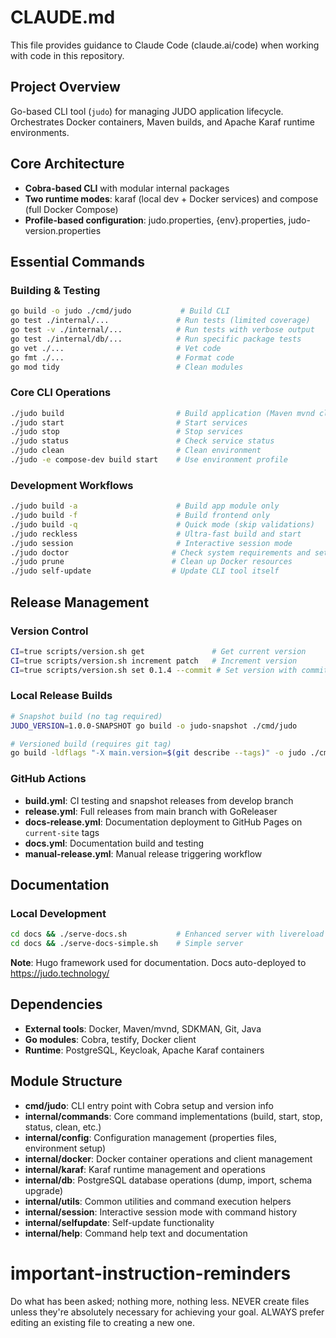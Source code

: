 # CLAUDE.md

This file provides guidance to Claude Code (claude.ai/code) when working with code in this repository.

## Project Overview

Go-based CLI tool (`judo`) for managing JUDO application lifecycle. Orchestrates Docker containers, Maven builds, and Apache Karaf runtime environments.

## Core Architecture

- **Cobra-based CLI** with modular internal packages
- **Two runtime modes**: karaf (local dev + Docker services) and compose (full Docker Compose)
- **Profile-based configuration**: judo.properties, {env}.properties, judo-version.properties

## Essential Commands

### Building & Testing
```bash
go build -o judo ./cmd/judo           # Build CLI
go test ./internal/...               # Run tests (limited coverage)
go test -v ./internal/...            # Run tests with verbose output
go test ./internal/db/...            # Run specific package tests
go vet ./...                         # Vet code
go fmt ./...                         # Format code
go mod tidy                          # Clean modules
```

### Core CLI Operations
```bash
./judo build                         # Build application (Maven mvnd clean install)
./judo start                         # Start services
./judo stop                          # Stop services  
./judo status                        # Check service status
./judo clean                         # Clean environment
./judo -e compose-dev build start    # Use environment profile
```

### Development Workflows
```bash
./judo build -a                      # Build app module only
./judo build -f                      # Build frontend only  
./judo build -q                      # Quick mode (skip validations)
./judo reckless                      # Ultra-fast build and start
./judo session                       # Interactive session mode
./judo doctor                       # Check system requirements and setup
./judo prune                        # Clean up Docker resources
./judo self-update                  # Update CLI tool itself
```

## Release Management

### Version Control
```bash
CI=true scripts/version.sh get               # Get current version
CI=true scripts/version.sh increment patch   # Increment version
CI=true scripts/version.sh set 0.1.4 --commit # Set version with commit
```

### Local Release Builds
```bash
# Snapshot build (no tag required)
JUDO_VERSION=1.0.0-SNAPSHOT go build -o judo-snapshot ./cmd/judo

# Versioned build (requires git tag)
go build -ldflags "-X main.version=$(git describe --tags)" -o judo ./cmd/judo
```

### GitHub Actions
- **build.yml**: CI testing and snapshot releases from develop branch
- **release.yml**: Full releases from main branch with GoReleaser
- **docs-release.yml**: Documentation deployment to GitHub Pages on `current-site` tags
- **docs.yml**: Documentation build and testing
- **manual-release.yml**: Manual release triggering workflow

## Documentation

### Local Development
```bash
cd docs && ./serve-docs.sh           # Enhanced server with livereload
cd docs && ./serve-docs-simple.sh    # Simple server
```

**Note**: Hugo framework used for documentation. Docs auto-deployed to https://judo.technology/

## Dependencies

- **External tools**: Docker, Maven/mvnd, SDKMAN, Git, Java
- **Go modules**: Cobra, testify, Docker client
- **Runtime**: PostgreSQL, Keycloak, Apache Karaf containers

## Module Structure

- **cmd/judo**: CLI entry point with Cobra setup and version info
- **internal/commands**: Core command implementations (build, start, stop, status, clean, etc.)
- **internal/config**: Configuration management (properties files, environment setup)
- **internal/docker**: Docker container operations and client management
- **internal/karaf**: Karaf runtime management and operations
- **internal/db**: PostgreSQL database operations (dump, import, schema upgrade)
- **internal/utils**: Common utilities and command execution helpers
- **internal/session**: Interactive session mode with command history
- **internal/selfupdate**: Self-update functionality
- **internal/help**: Command help text and documentation

# important-instruction-reminders
Do what has been asked; nothing more, nothing less.
NEVER create files unless they're absolutely necessary for achieving your goal.
ALWAYS prefer editing an existing file to creating a new one.
